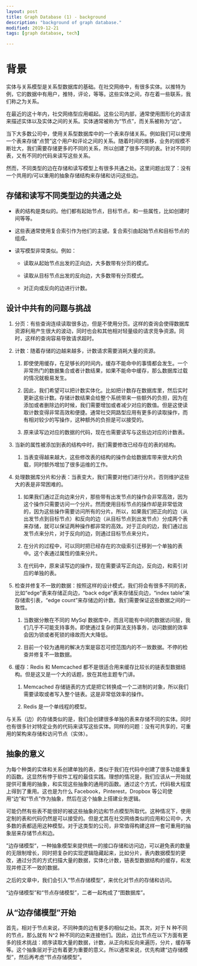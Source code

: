 ```yaml
---
layout: post
title: Graph Database (1) - background
description: "background of graph database."
modified: 2019-12-21
tags: [graph database, tech]

---
```


# 背景

实体与关系模型是关系型数据库的基础。在社交网络中，有很多实体。以推特为例，它的数据中有用户，推特，评论，等等。这些实体之间，存在着一些联系，我们称之为关系。

在最近的这十年内，社交网络型应用崛起。这些公司内部，通常使用图形化的语言来描述实体以及实体之间的关系。实体通常被称为“节点”，而关系被称为“边”。

当下大多数公司中，使用关系型数据库中的一个表来存储关系。例如我们可以使用一个表来存储“点赞”这个用户和评论之间的关系。随着时间的推移，业务的规模不断壮大，我们需要存储更多的不同的关系，所以创建了很多不同的表。针对不同的表，又有不同的代码来读写这些关系。

然而，不同类型的边在存储和读写模型上有很多共通之处。这里问题出现了：没有一个共用的/可以重用的抽象存储结构来存储和访问这些边。

## 存储和读写不同类型边的共通之处

* 表的结构是类似的。他们都有起始节点，目标节点，和一些属性，比如创建时间等等。

* 这些表通常使用复合索引作为他们的主键。复合索引由起始节点和目标节点的组成。

* 读写模型非常类似。例如：
  * 读取从起始节点出发的正向边，大多数带有分页的模式。

  * 读取从目标节点出发的反向边，大多数带有分页模式。

  * 对正向或反向的边进行计数。

## 设计中共有的问题与挑战

1. 分页：有些查询连续读取很多边，但是不使用分页。这样的查询会使得数据库资源利用产生很大的波动，同时也会和其他相对轻量级的请求竞争资源。同时，这样的查询容易导致请求超时。

2. 计数：随着存储的边越来越多，计数请求需要消耗大量的资源。
    1. 即使使用缓存，在足够长的时间内，缓存不能命中的事情都会发生。一个非常热门的数据集合或者计数结果，如果不能命中缓存，那么数据库过载的情况就极易发生。

    2. 因此，我们希望可以把计数实体化。比如把计数存在数据库里，然后实时更新这些计数。存储计数结果会给整个系统带来一些额外的负担，因为在添加或者删除边的时候，我们需要增加或者减少对应的数值。但是这使读取计数变得非常高效和便捷。通常社交网路型应用有更多的读取操作，而有相对较少的写操作，这种额外的负担是可以接受的。

    3. 原来读写边对应的数据的代码，现在也需要读写与这些边对应的计数表。

3. 当新的属性被添加到表的结构中时，我们需要修改已经存在的表的结构。
    1. 当表变得越来越大，这些修改表的结构的操作会给数据库带来很大的负载，同时额外增加了很多运维的工作。

4. 处理数据库分片和分表：当表变大，我们需要对他们进行分片。否则维护这些大的表是非常困难的。
    1. 如果我们通过正向边来分片，那些带有出发节点的操作会非常高效，因为这个操作只需要访问一个分片。然而使用目标节点的操作却是非常低效的，因为这些操作需要访问所有的分片。所以，如果我们把正向的边（从出发节点到目标节点）和反向的边（从目标节点到出发节点）分成两个表来存储，就可以保证两种操作都非常的高效。对于正向的边，我们通过出发节点来分片，对于反向的边，则通过目标节点来分片。

    2. 在分片的过程中，可以同时把已经存在的次级索引迁移到一个单独的表中。这个表通过属性的值来分片。

    3. 在代码中，原来读写边的操作，现在需要读写正向边，反向边，和索引对应的单独的表。

5. 检查并修复不一致的数据：按照这样的设计模式，我们将会有很多不同的表，比如“edge”表来存储正向边，“back edge”表来存储反向边，“index table”来存储索引表，“edge count”来存储边的计数。我们需要保证这些数据之间的一致性。
    1. 当数据分散在不同的 MySql 数据库中，而且可能有中间的数据访问层，我们几乎不可能支持事务。即使通过复杂的算法支持事务，访问数据的效率会因为锁或者死锁的缘故而大大降低。

    2. 目前一个较为通用的解决方案是容忍可控范围内的不一致数据。不停的检查并修复不一致数据。

6. 缓存：Redis 和 Memcached 都不是很适合用来缓存比较长的链表型数据结构。但是这又是一个大的话题，放在其他主题专门讲。
    1. Memcached 存储链表的方式是把它转换成一个二进制的对象，所以我们需要读取或者写入整个链表。这是非常低效率的操作。

    2. Redis 是一个单线程的模型。

与关系（边）的存储类似的是，我们会创建很多单独的表来存储不同的实体。同时也有很多针对特定业务的代码来读写这些实体。同样的问题：没有可共享的，可重用的架构来存储和访问节点（实体）。

## 抽象的意义

为每个种类的实体和关系创建单独的表，类似于我们在代码中创建了很多功能重复的函数。这显然有悖于软件工程的最佳实践。理想的情况是，我们应该从一开始就提供可重用的抽象，和实现这些抽象的通用的函数。通过这个方式，代码极大程度上得到了重用。这也是为什么 Facebook，Pinterest，Dropbox 等公司使用“边”和“节点”作为抽象，然后在这个抽象上搭建业务逻辑。

可能仍然有些表不能很好的被这些抽象的边和节点模型所取代。这种情况下，使用定制的表和代码仍然是可以接受的。但是尤其在社交网络类似的应用和公司中，大多数的表都适用这种模型。对于这类型的公司，非常值得构建这样一套可重用的抽象层来存储节点和边。

”边存储模型“，一种抽象模型来提供统一的接口存储和访问边，可以避免表的数量的无限制增长，同时把复杂的实现逻辑隐藏起来，比如分片，表内数据模型的更改，通过分页的方式扫描大量的数据，实体化计数，链表型数据结构的缓存，和发现并修正不一致的数据。

之后的文章中，我们会引入“节点存储模型”，来优化对节点的存储和访问。

“边存储模型”和“节点存储模型”，二者一起构成了“图数据库”。

## 从“边存储模型”开始

首先，相对于节点来说，不同种类的边有更多的相似之处。其次，对于 N 种不同的节点，那么就有 N^2 种不同的边来连接他们。因此，边比节点在以下方面有更多的技术挑战：顺序读取大量的数据，计数，从正向和反向来遍历，分片，缓存等等。这个抽象层对于边有着更为重要的意义。所以通常来说，优先构建“边存储模型”，然后再考虑“节点存储模型”。
